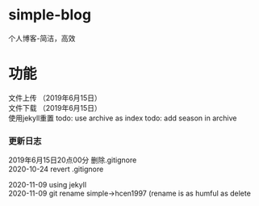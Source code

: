 # simple-blog
个人博客-简洁，高效

# 功能   
文件上传 （2019年6月15日）  
文件下载 （2019年6月15日）  
使用jekyll重置 
todo: use archive as index
todo: add season in archive

### 更新日志  
2019年6月15日20点00分 删除.gitignore  
2020-10-24 revert .gitignore

2020-11-09 using jekyll  
2020-11-09 git rename simple->hcen1997 (rename is as humful as delete
